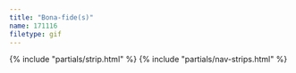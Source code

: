 ```yaml
---
title: "Bona-fide(s)"
name: 171116
filetype: gif
---
```


{% include "partials/strip.html" %}
{% include "partials/nav-strips.html" %}